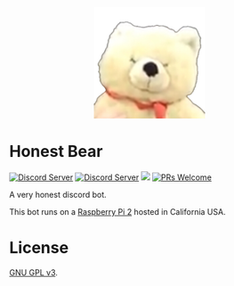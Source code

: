 <p align=center><img src="images/HonestBear.png" height="200" width="200"></p>

# Honest Bear

[<img src="https://discordapp.com/api/guilds/606716567182639105/widget.png?style=shield" alt="Discord Server">](https://discord.gg/RFbC4aD) [<img src="https://discordapp.com/api/guilds/608916967579058197/widget.png?style=shield" alt="Discord Server">](https://discord.gg/wydz64m) [<img src="https://img.shields.io/badge/discord-py-blue.svg">](https://github.com/Rapptz/discord.py) [![PRs Welcome](https://img.shields.io/badge/PRs-welcome-brightgreen.svg?style=flat-square)](http://makeapullrequest.com)

A very honest discord bot.

This bot runs on a <a href=http://bhatthal.ddns.net>Raspberry Pi 2</a> hosted in California USA.

# License
[GNU GPL v3](LICENSE).